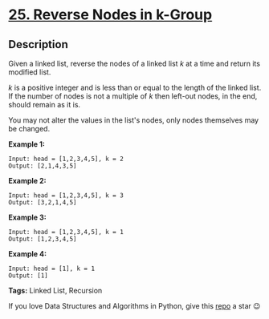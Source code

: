 # [25. Reverse Nodes in k-Group][title]

## Description

Given a linked list, reverse the nodes of a linked list _k_ at a time and return its modified list.

_k_ is a positive integer and is less than or equal to the length of the linked list. If the number of nodes is not a multiple of _k_ then left-out nodes, in the end, should remain as it is.

You may not alter the values in the list's nodes, only nodes themselves may be changed.

**Example 1:**
```text
Input: head = [1,2,3,4,5], k = 2
Output: [2,1,4,3,5]
```

**Example 2:**
```text
Input: head = [1,2,3,4,5], k = 3
Output: [3,2,1,4,5]
```

**Example 3:**
```text
Input: head = [1,2,3,4,5], k = 1
Output: [1,2,3,4,5]
```

**Example 4:**
```text
Input: head = [1], k = 1
Output: [1]
```

**Tags:** Linked List, Recursion

If you love Data Structures and Algorithms in Python, give this [repo][me] a star :wink:

[title]: https://leetcode.com/problems/reverse-nodes-in-k-group/
[me]: https://github.com/bumblebee211196/awesome-python-leetcode
